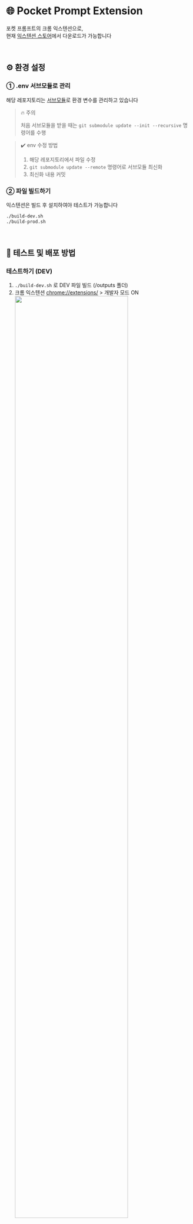 # 🌐 Pocket Prompt Extension

포켓 프롬프트의 크롬 익스텐션으로, <br/>
현재 [익스텐션 스토어](https://chromewebstore.google.com/detail/pocket-prompt/ffinlaeadcgbhecidamekinhbfkdhodd)에서 다운로드가 가능합니다

<br/>

## ⚙️ 환경 설정

### ➀ .env 서브모듈로 관리

해당 레포지토리는 [서브모듈](https://github.com/ai-surfers/promptmate-chrome-extension-envs/tree/b0499743fd5e4c93ae465db49b4d671fdbeae322)로 환경 변수를 관리하고 있습니다

> 🔥 주의
>
> 처음 서브모듈을 받을 때는 `git submodule update --init --recursive` 명령어를 수행

> ✔️ env 수정 방법 <br/>
>
> 1. 해당 레포지토리에서 파일 수정
> 2. `git submodule update --remote` 명령어로 서브모듈 최신화
> 3. 최신화 내용 커밋

### ② 파일 빌드하기

익스텐션은 빌드 후 설치하여야 테스트가 가능합니다

```bash
./build-dev.sh
./build-prod.sh
```

<br/>

## 🌳 테스트 및 배포 방법

### 테스트하기 (DEV)

1. `./build-dev.sh` 로 DEV 파일 빌드 (/outputs 폴더)
2. 크롬 익스텐션 [chrome://extensions/](chrome://extensions/) > 개발자 모드 ON
   <img src="https://github.com/ai-surfers/promptmate-chrome-extension/assets/87323603/e4218d13-d070-430c-946d-73911fe9acc5" width="80%"/>
3. [압축 해제된 확장 프로그램을 로드합니다.] 클릭 후, `outputs/` 폴더 로드
   <img src="https://github.com/ai-surfers/promptmate-chrome-extension/assets/87323603/a3cfc0ec-94b4-4de6-95d6-7624064a6637" width="80%"/>

### 개발자 대시보드에 심사 올리기

1. `./build-prod.sh` 로 PROD 파일 빌드 <br/>
   (/build 폴더 결과물이 `build-1.0.0.zip` 형식으로 저장됨)
2. 개발자 대시보드 > 패키지 > 새 패키지 업로드 후 검토 제출 (체크박스 해제)
3. 검토 완료 시, [릴리즈 노트](https://pocket-prompt.notion.site/Release-Note-fffd02185fca8083bad2ea2cbf1c3420) 업데이트

> 🚨주의 <br/>
> 검토 제출 시, **🚨심사 완료 후 즉시 게시 체크박스**를 반드시 해제해야 합니다!

<br/>

## 🗒️ 작업 방식

별도의 다른 브랜치 없이 main 브랜치 하나만 사용하고 있습니다

-   작업 시작 시, main에서 브랜치 따서 작업
-   작업 완료 후, 작업 브랜치 -> main PR (현재 커밋 이력을 깔끔하게 가져가기 위해 squash merge 사용 중)
